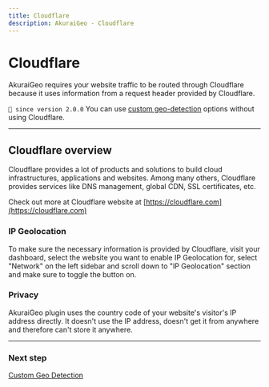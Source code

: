 ```yaml
---
title: Cloudflare
description: AkuraiGeo - Cloudflare
---
```


# Cloudflare

AkuraiGeo requires your website traffic to be routed through Cloudflare because it uses information from a request header provided by Cloudflare.

`💁 since version 2.0.0` You can use [custom geo-detection](/docs/akurai-geo/geo-detection/) options without using Cloudflare.

---

## Cloudflare overview

Cloudflare provides a lot of products and solutions to build cloud infrastructures, applications and websites. Among many others, Cloudflare provides services like DNS management, global CDN, SSL certificates, etc.

Check out more at Cloudflare website at [https://cloudflare.com](https://cloudflare.com)

### IP Geolocation

To make sure the necessary information is provided by Cloudflare, visit your dashboard, select the website you want to enable IP Geolocation for, select "Network" on the left sidebar and scroll down to "IP Geolocation" section and make sure to toggle the button on.

### Privacy

AkuraiGeo plugin uses the country code of your website's visitor's IP address directly. It doesn't use the IP address, doesn't get it from anywhere and therefore can't store it anywhere.

---

### Next step

[Custom Geo Detection](/docs/akurai-geo/geo-detection/)
